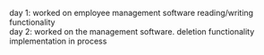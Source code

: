 day 1: worked on employee management software reading/writing functionality <br>
day 2: worked on the management software. deletion functionality implementation in process <br> 
